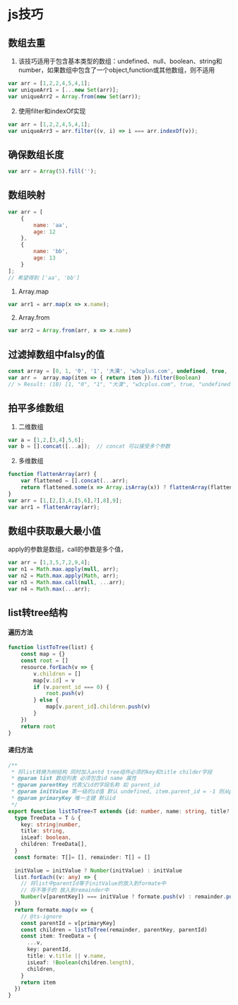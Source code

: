 # js技巧

## 数组去重

1. 该技巧适用于包含基本类型的数组：undefined、null、boolean、string和number，如果数组中包含了一个object,function或其他数组，则不适用

```javascript
var arr = [1,2,2,4,5,4,1];
var uniqueArr1 = [...new Set(arr)];
var uniqueArr2 = Array.from(new Set(arr));
```
2. 使用filter和indexOf实现

```javascript
var arr = [1,2,2,4,5,4,1];
var uniqueArr3 = arr.filter((v, i) => i === arr.indexOf(v));
```
## 确保数组长度

```javascript
var arr = Array(5).fill('');
```

## 数组映射

```javascript
var arr = [
    {
        name: 'aa',
        age: 12
    },
    {
        name: 'bb',
        age: 13
    }
];
// 希望得到 ['aa', 'bb']
```
1. Array.map

```javascript
var arr1 = arr.map(x => x.name);
```

2. Array.from

```javascript
var arr2 = Array.from(arr, x => x.name)
```

## 过滤掉数组中falsy的值

```javascript
const array = [0, 1, '0', '1', '大漠', 'w3cplus.com', undefined, true, false, null, 'undefined', 'null', NaN, 'NaN', '1' + 0];
var arr =  array.map(item => { return item }).filter(Boolean) 
// > Result: (10) [1, "0", "1", "大漠", "w3cplus.com", true, "undefined", "null", "NaN", "10"]；
```

## 拍平多维数组

1. 二维数组

```javascript
var a = [1,2,[3,4],5,6];
var b = [].concat([...a]);  // concat 可以接受多个参数
```

2. 多维数组

```javascript
function flattenArray(arr) {
    var flattened = [].concat(...arr);
    return flattened.some(x => Array.isArray(x)) ? flattenArray(flattened) : flattened;
}
var arr = [1,[2,[3,4,[5,6],7],8],9];
var arr1 = flattenArray(arr);
```

## 数组中获取最大最小值

apply的参数是数组，call的参数是多个值，

```javascript
var arr = [1,3,5,7,2,9,4];
var n1 = Math.max.apply(null, arr);
var n2 = Math.max.apply(Math, arr);
var n3 = Math.max.call(null, ...arr);
var n4 = Math.max(...arr);
```

## list转tree结构

#### 遍历方法
```javascript
function listToTree(list) {
    const map = {}
    const root = []
    resource.forEach(v => {
        v.children = []
        map[v.id] = v
        if (v.parent_id === 0) {
            root.push(v)
        } else {
            map[v.parent_id].children.push(v)
        }
    })
    return root
}
```

#### 递归方法

```typescript
/**
 * 将list转换为树结构 同时加入antd tree组件必须的key和title childer字段
 * @param list 数组列表 必须包含id name 属性
 * @param parentKey 代表父id的字段名称 如 parent_id
 * @param initValue 第一级的id值 默认 undefined, item.parent_id = -1 则从parent_id 为-1 的开始找
 * @param primaryKey 唯一主键 默认id
 */
export function listToTree<T extends {id: number, name: string, title?: string}>(list: T[], parentKey: string, initValue: string|number|undefined = undefined, primaryKey = 'id') {
  type TreeData = T & {
    key: string|number,
    title: string,
    isLeaf: boolean,
    children: TreeData[],
  }
  const formate: T[]= [], remainder: T[] = []
  
  initValue = initValue ? Number(initValue) : initValue
  list.forEach((v: any) => {
    // 将list中parentId等于initValue的放入到formate中
    // 将不等于的 放入到remainder中
    Number(v[parentKey]) === initValue ? formate.push(v) : remainder.push(v)
  })
  return formate.map(v => {
    // @ts-ignore
    const parentId = v[primaryKey]
    const children = listToTree(remainder, parentKey, parentId)
    const item: TreeData = {
      ...v,
      key: parentId,
      title: v.title || v.name,
      isLeaf: !Boolean(children.length),
      children,
    }
    return item
  })
}

```

